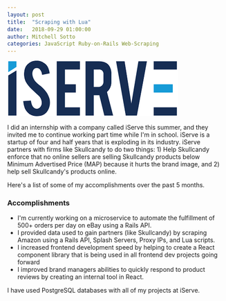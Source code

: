 ```yaml
---
layout: post
title:  "Scraping with Lua"
date:   2018-09-29 01:00:00
author: Mitchell Sotto
categories: JavaScript Ruby-on-Rails Web-Scraping
---
```

![iServe](/assets/iserve.png)

I did an internship with a company called iServe this summer, and they invited me to continue working part time while I'm in school. iServe is a startup of four and half years that is exploding in its industry. iServe partners with firms like Skullcandy to do two things: 1) Help Skullcandy enforce that no online sellers are selling Skullcandy products below Minimum Advertised Price (MAP) because it hurts the brand image, and 2) help sell Skullcandy's products online. 

Here's a list of some of my accomplishments over the past 5 months.

### Accomplishments
- I'm currently working on a microservice to automate the fulfillment of 500+ orders per day on eBay using a Rails API.
- I provided data used to gain partners (like Skullcandy) by scraping Amazon using a Rails API, Splash Servers, Proxy IPs, and Lua scripts. 
- I increased frontend development speed by helping to create a React component library that is being used in all frontend dev projects going forward
- I improved brand managers abilities to quickly respond to product reviews by creating an internal tool in React.

I have used PostgreSQL databases with all of my projects at iServe.
